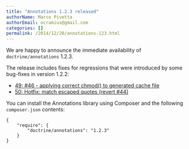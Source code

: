 ```yaml
---
title: "Annotations 1.2.3 released"
authorName: Marco Pivetta
authorEmail: ocramius@gmail.com
categories: []
permalink: /2014/12/20/annotations-123.html
---
```

We are happy to announce the immediate availability of
`doctrine/annotations` 1.2.3.

The release includes fixes for regressions that were introduced by some
bug-fixes in version 1.2.2:

-   [49: \#46 - applying correct chmod() to generated cache
    file](https://github.com/doctrine/annotations/pull/49)
-   [50: Hotfix: match escaped quotes (revert
    \#44)](https://github.com/doctrine/annotations/pull/50)

You can install the Annotations library using Composer and the following
`composer.json` contents:

~~~~ {.sourceCode .json}
{
    "require": {
        "doctrine/annotations": "1.2.3"
    }
}
~~~~
